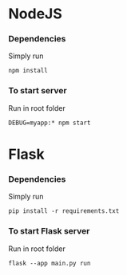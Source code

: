 # NodeJS
### Dependencies
Simply run
```
npm install
```
### To start server
Run in root folder
```
DEBUG=myapp:* npm start
```
# Flask

### Dependencies
Simply run
```
pip install -r requirements.txt
```

### To start Flask server
Run in root folder
```
flask --app main.py run
```
